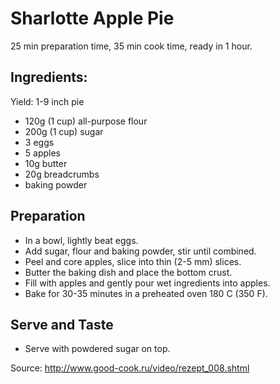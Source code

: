 Sharlotte Apple Pie
===================

25 min preparation time, 35 min cook time, ready in 1 hour.

Ingredients:
------------
Yield: 1-9 inch pie

* 120g (1 cup) all-purpose flour
* 200g (1 cup) sugar
* 3 eggs
* 5 apples
* 10g butter
* 20g breadcrumbs
* baking powder

Preparation
-----------
* In a bowl, lightly beat eggs. 
* Add sugar, flour and baking powder, stir until combined.
* Peel and core apples, slice into thin (2-5 mm) slices.
* Butter the baking dish and place the bottom crust.
* Fill with apples and gently pour wet ingredients into apples.
* Bake for 30-35 minutes in a preheated oven 180 C (350 F).

Serve and Taste
---------------
* Serve with powdered sugar on top.

Source:
http://www.good-cook.ru/video/rezept_008.shtml
